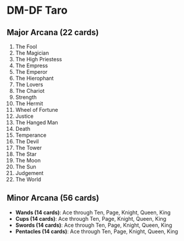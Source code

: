 # DM-DF Taro

## Major Arcana (22 cards)
1. The Fool
2. The Magician
3. The High Priestess
4. The Empress
5. The Emperor
6. The Hierophant
7. The Lovers
8. The Chariot
9. Strength
10. The Hermit
11. Wheel of Fortune
12. Justice
13. The Hanged Man
14. Death
15. Temperance
16. The Devil
17. The Tower
18. The Star
19. The Moon
20. The Sun
21. Judgement
22. The World

## Minor Arcana (56 cards)
- **Wands (14 cards)**: Ace through Ten, Page, Knight, Queen, King
- **Cups (14 cards)**: Ace through Ten, Page, Knight, Queen, King
- **Swords (14 cards)**: Ace through Ten, Page, Knight, Queen, King
- **Pentacles (14 cards)**: Ace through Ten, Page, Knight, Queen, King
